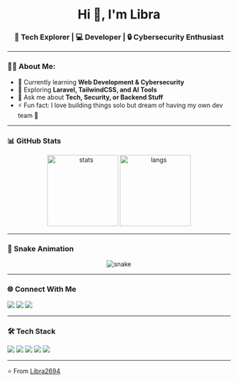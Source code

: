<h1 align="center">Hi 👋, I'm Libra</h1>
<h3 align="center">🌟 Tech Explorer | 💻 Developer | 🔒 Cybersecurity Enthusiast</h3>

---

### 👨‍💻 About Me:
- 🔭 Currently learning **Web Development & Cybersecurity**  
- 🌱 Exploring **Laravel, TailwindCSS, and AI Tools**  
- 💬 Ask me about **Tech, Security, or Backend Stuff**  
- ⚡ Fun fact: I love building things solo but dream of having my own dev team 🚀  

---

### 📊 GitHub Stats
<p align="center">
  <img src="https://github-readme-stats.vercel.app/api?username=Libra2694&show_icons=true&theme=radical" alt="stats" height="160"/>
  <img src="https://github-readme-stats.vercel.app/api/top-langs/?username=Libra2694&layout=compact&theme=radical" alt="langs" height="160"/>
</p>

---

### 🐍 Snake Animation
<p align="center">
  <img src="https://raw.githubusercontent.com/Libra2694/Libra2694/output/github-contribution-grid-snake.svg" alt="snake" />
</p>

---

### 🌐 Connect With Me
<p align="left">
<a href="https://github.com/Libra2694"><img src="https://img.shields.io/badge/GitHub-333?style=for-the-badge&logo=github&logoColor=white"/></a>
<a href="https://www.linkedin.com/"><img src="https://img.shields.io/badge/LinkedIn-0077B5?style=for-the-badge&logo=linkedin&logoColor=white"/></a>
<a href="https://instagram.com/"><img src="https://img.shields.io/badge/Instagram-E4405F?style=for-the-badge&logo=instagram&logoColor=white"/></a>
</p>

---

### 🛠️ Tech Stack
<p align="left">
  <img src="https://img.shields.io/badge/PHP-777BB4?style=for-the-badge&logo=php&logoColor=white"/>
  <img src="https://img.shields.io/badge/Laravel-FF2D20?style=for-the-badge&logo=laravel&logoColor=white"/>
  <img src="https://img.shields.io/badge/MySQL-005C84?style=for-the-badge&logo=mysql&logoColor=white"/>
  <img src="https://img.shields.io/badge/TailwindCSS-38B2AC?style=for-the-badge&logo=tailwind-css&logoColor=white"/>
  <img src="https://img.shields.io/badge/JavaScript-323330?style=for-the-badge&logo=javascript&logoColor=F7DF1E"/>
</p>

---

⭐️ From [Libra2694](https://github.com/Libra2694)
